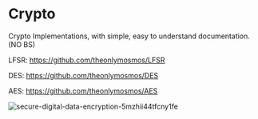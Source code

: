# Crypto
Crypto Implementations, with simple, easy to understand documentation. (NO BS)

LFSR:
https://github.com/theonlymosmos/LFSR

DES:
https://github.com/theonlymosmos/DES

AES:
https://github.com/theonlymosmos/AES

![secure-digital-data-encryption-5mzhii44tfcny1fe](https://github.com/user-attachments/assets/58f7d81f-2b7a-47f4-a115-f59ed4105a05)
